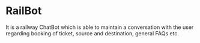 # RailBot
It is a railway ChatBot which is able to maintain a conversation with the user regarding booking of ticket, source and destination, general FAQs etc.
